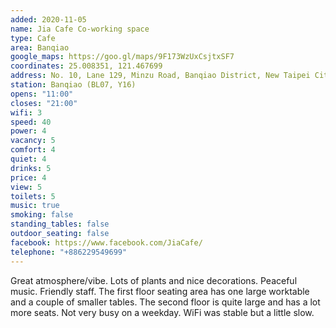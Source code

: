 ```yaml
---
added: 2020-11-05
name: Jia Cafe Co-working space
type: Cafe
area: Banqiao
google_maps: https://goo.gl/maps/9F173WzUxCsjtxSF7
coordinates: 25.008351, 121.467699
address: No. 10, Lane 129, Minzu Road, Banqiao District, New Taipei City, Taiwan 220
station: Banqiao (BL07, Y16)
opens: "11:00"
closes: "21:00"
wifi: 3
speed: 40
power: 4
vacancy: 5
comfort: 4
quiet: 4
drinks: 5
price: 4
view: 5
toilets: 5
music: true
smoking: false
standing_tables: false
outdoor_seating: false
facebook: https://www.facebook.com/JiaCafe/
telephone: "+886229549699"
---
```


Great atmosphere/vibe. Lots of plants and nice decorations. Peaceful music. Friendly staff. The first floor seating area has one large worktable and a couple of smaller tables. The second floor is quite large and has a lot more seats. Not very busy on a weekday. WiFi was stable but a little slow.
